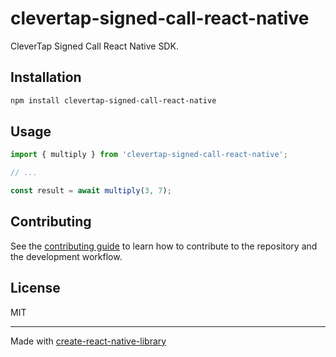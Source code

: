 # clevertap-signed-call-react-native

CleverTap Signed Call React Native SDK.

## Installation

```sh
npm install clevertap-signed-call-react-native
```

## Usage

```js
import { multiply } from 'clevertap-signed-call-react-native';

// ...

const result = await multiply(3, 7);
```

## Contributing

See the [contributing guide](CONTRIBUTING.md) to learn how to contribute to the repository and the development workflow.

## License

MIT

---

Made with [create-react-native-library](https://github.com/callstack/react-native-builder-bob)
